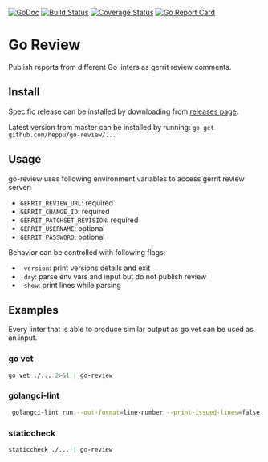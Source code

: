 [![GoDoc](https://godoc.org/github.com/heppu/go-review?status.svg)](https://godoc.org/github.com/heppu/go-review)
[![Build Status](https://travis-ci.com/heppu/go-review.svg?branch=master)](https://travis-ci.com/heppu/go-review)
[![Coverage Status](https://coveralls.io/repos/github/heppu/go-review/badge.svg?branch=master)](https://coveralls.io/github/heppu/go-review?branch=master)
[![Go Report Card](https://goreportcard.com/badge/github.com/heppu/go-review)](https://goreportcard.com/report/github.com/heppu/go-review)

# Go Review
Publish reports from different Go linters as gerrit review comments.

## Install

Specific release can be installed by downloading from [releases page](https://github.com/heppu/go-review/releases).

Latest version from master can be installed by running: `go get github.com/heppu/go-review/...`

## Usage

go-review uses following environment variables to access gerrit review server:

- `GERRIT_REVIEW_URL`: required
- `GERRIT_CHANGE_ID`: required
- `GERRIT_PATCHSET_REVISION`: required
- `GERRIT_USERNAME`: optional
- `GERRIT_PASSWORD`: optional

Behavior can be controlled with following flags:

 - `-version`: print versions details and exit
 - `-dry`: parse env vars and input but do not publish review
 - `-show`: print lines while parsing

## Examples
Every linter that is able to produce similar output as go vet can be used as an input.

### go vet

```sh
go vet ./... 2>&1 | go-review
```

### golangci-lint

```sh
 golangci-lint run --out-format=line-number --print-issued-lines=false | go-review
```

### staticcheck

```sh
staticcheck ./... | go-review
```
